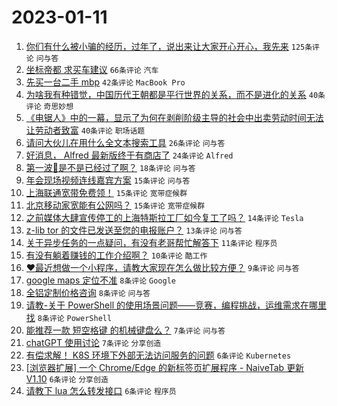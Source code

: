 # 2023-01-11

1. [你们有什么被小骗的经历，过年了，说出来让大家开心开心，我先来](https://www.v2ex.com/t/908087) `125条评论` `问与答`
1. [坐标帝都 求买车建议](https://www.v2ex.com/t/908066) `66条评论` `汽车`
1. [先买一台二手 mbp](https://www.v2ex.com/t/908074) `42条评论` `MacBook Pro`
1. [为啥我有种错觉，中国历代王朝都是平行世界的关系，而不是进化的关系](https://www.v2ex.com/t/908094) `40条评论` `奇思妙想`
1. [《电锯人》中的一幕，显示了为何在剥削阶级主导的社会中出卖劳动时间无法让劳动者致富](https://www.v2ex.com/t/908055) `40条评论` `职场话题`
1. [请问大伙儿在用什么全文本搜索工具](https://www.v2ex.com/t/908064) `26条评论` `问与答`
1. [好消息， Alfred 最新版终于有商店了](https://www.v2ex.com/t/908071) `24条评论` `Alfred`
1. [第一波🐑是不是已经过了啊？](https://www.v2ex.com/t/908089) `18条评论` `问与答`
1. [年会现场视频连线嘉宾方案](https://www.v2ex.com/t/908084) `15条评论` `问与答`
1. [上海联通宽带免费领！](https://www.v2ex.com/t/908062) `15条评论` `宽带症候群`
1. [北京移动家宽能有公网吗？](https://www.v2ex.com/t/908057) `15条评论` `宽带症候群`
1. [之前媒体大肆宣传停工的上海特斯拉工厂如今复工了吗？](https://www.v2ex.com/t/908070) `14条评论` `Tesla`
1. [z-lib tor 的文件已发送至您的电报账户？](https://www.v2ex.com/t/908063) `13条评论` `问与答`
1. [关于异步任务的一点疑问，有没有老哥帮忙解答下](https://www.v2ex.com/t/908083) `11条评论` `程序员`
1. [有没有躺着赚钱的工作介绍啊？](https://www.v2ex.com/t/908104) `10条评论` `酷工作`
1. [❤️最近想做一个小程序，请教大家现在怎么做比较方便？](https://www.v2ex.com/t/908060) `9条评论` `问与答`
1. [google maps 定位不准](https://www.v2ex.com/t/908082) `8条评论` `Google`
1. [全铝定制价格咨询](https://www.v2ex.com/t/908078) `8条评论` `问与答`
1. [请教-关于 PowerShell 的使用场景问题——竞赛，编程挑战，运维需求在哪里找](https://www.v2ex.com/t/908061) `8条评论` `PowerShell`
1. [能推荐一款 短空格键 的机械键盘么？](https://www.v2ex.com/t/908090) `7条评论` `问与答`
1. [chatGPT 使用讨论](https://www.v2ex.com/t/908079) `7条评论` `分享创造`
1. [有偿求解！ K8S 环境下外部无法访问服务的问题](https://www.v2ex.com/t/908109) `6条评论` `Kubernetes`
1. [[浏览器扩展] 一个 Chrome/Edge 的新标签页扩展程序 - NaiveTab 更新 V1.10](https://www.v2ex.com/t/908088) `6条评论` `分享创造`
1. [请教下 lua 怎么转发接口](https://www.v2ex.com/t/908072) `6条评论` `程序员`

